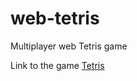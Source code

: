 

# web-tetris
Multiplayer web Tetris game

Link to the game [Tetris](http://ec2-18-191-228-211.us-east-2.compute.amazonaws.com:3000)
